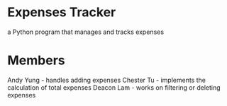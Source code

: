 # Expenses Tracker
a Python program that manages and tracks expenses

# Members
Andy Yung - handles adding expenses
Chester Tu - implements the calculation of total expenses
Deacon Lam - works on filtering or deleting expenses